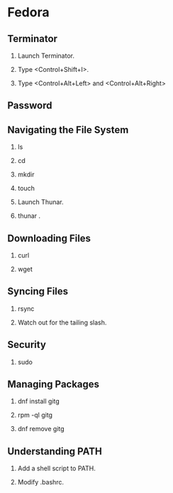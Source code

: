# Fedora

## Terminator

1. Launch Terminator.

1. Type <Control+Shift+I>.

1. Type <Control+Alt+Left> and <Control+Alt+Right>

## Password

## Navigating the File System

1. ls

1. cd

1. mkdir

1. touch

1. Launch Thunar.

1. thunar <directory>.

## Downloading Files

1. curl

1. wget

## Syncing Files

1. rsync

1. Watch out for the tailing slash.

## Security

1. sudo

## Managing Packages

1. dnf install gitg

1. rpm -ql gitg

1. dnf remove gitg

## Understanding PATH

1. Add a shell script to PATH.

2. Modify .bashrc.